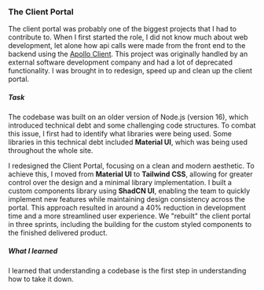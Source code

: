 ### The Client Portal

The client portal was probably one of the biggest projects that I had to contribute to. When I first started the role, I did not know much about web development, let alone how api calls were made from the front end to the backend using the [Apollo Client]("https://www.apollographql.com/docs/react/"). This project was originally handled by an external software development company and had a lot of deprecated functionality. I was brought in to redesign, speed up and clean up the client portal.

##### Task

The codebase was built on an older version of Node.js (version 16), which introduced technical debt and some challenging code structures. To combat this issue, I first had to identify what libraries were being used. Some libraries in this technical debt included **Material UI**, which was being used throughout the whole site.

I redesigned the Client Portal, focusing on a  clean and modern aesthetic. To achieve this, I moved from **Material UI** to **Tailwind CSS**, allowing for greater control over the design and a minimal library implementation.  I built a custom components library using **ShadCN UI**, enabling the team to quickly implement new features while maintaining design consistency across the portal. This approach resulted in around a 40% reduction in development time and a more streamlined user experience. We "rebuilt" the client portal in three sprints, including the building for the custom styled components to the finished delivered product.

##### What I learned

I learned that understanding a codebase is the first step in understanding how to take it down.
